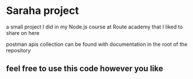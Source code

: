 # Saraha project
a small project I did in my Node.js course at Route academy that I liked to share on here


postman apis collection can be found with documentation in the root of the repository

## feel free to use this code however you like
